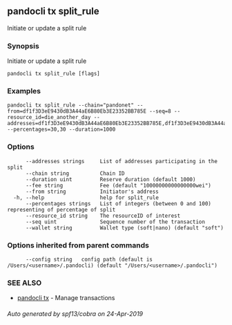 ## pandocli tx split_rule

Initiate or update a split rule

### Synopsis

Initiate or update a split rule

```
pandocli tx split_rule [flags]
```

### Examples

```
pandocli tx split_rule --chain="pandonet" --from=df1f3D3eE9430dB3A44aE6B80Eb3E23352BB785E --seq=8 --resource_id=die_another_day --addresses=df1f3D3eE9430dB3A44aE6B80Eb3E23352BB785E,df1f3D3eE9430dB3A44aE6B80Eb3E23352BB785E --percentages=30,30 --duration=1000
```

### Options

```
      --addresses strings     List of addresses participating in the split
      --chain string          Chain ID
      --duration uint         Reserve duration (default 1000)
      --fee string            Fee (default "10000000000000000wei")
      --from string           Initiator's address
  -h, --help                  help for split_rule
      --percentages strings   List of integers (between 0 and 100) representing of percentage of split
      --resource_id string    The resourceID of interest
      --seq uint              Sequence number of the transaction
      --wallet string         Wallet type (soft|nano) (default "soft")
```

### Options inherited from parent commands

```
      --config string   config path (default is /Users/<username>/.pandocli) (default "/Users/<username>/.pandocli")
```

### SEE ALSO

* [pandocli tx](pandocli_tx.md)	 - Manage transactions

###### Auto generated by spf13/cobra on 24-Apr-2019
